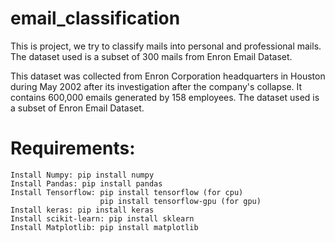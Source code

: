 # email_classification
This is project, we try to classify mails into personal and professional mails. The dataset used is a subset of 300 mails from Enron Email Dataset. 

This dataset was collected from Enron Corporation headquarters in Houston during May 2002 after its investigation after the company's collapse. It contains 600,000 emails generated by 158 employees. The dataset used is a subset of Enron Email Dataset. 

# Requirements:
```
Install Numpy: pip install numpy
Install Pandas: pip install pandas
Install Tensorflow: pip install tensorflow (for cpu)
                    pip install tensorflow-gpu (for gpu)
Install keras: pip install keras
Install scikit-learn: pip install sklearn
Install Matplotlib: pip install matplotlib
```
